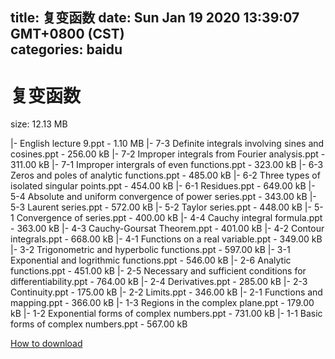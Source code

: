 
title: 复变函数
date: Sun Jan 19 2020 13:39:07 GMT+0800 (CST)    
categories: baidu
---

# 复变函数
size: 12.13 MB
 
 
|- English lecture 9.ppt - 1.10 MB
|- 7-3 Definite integrals involving sines and cosines.ppt - 256.00 kB
|- 7-2 Improper integrals from Fourier analysis.ppt - 311.00 kB
|- 7-1 Improper intergrals of even functions.ppt - 323.00 kB
|- 6-3 Zeros and poles of analytic functions.ppt - 485.00 kB
|- 6-2 Three types of isolated singular points.ppt - 454.00 kB
|- 6-1 Residues.ppt - 649.00 kB
|- 5-4 Absolute and uniform convergence of power series.ppt - 343.00 kB
|- 5-3 Laurent series.ppt - 572.00 kB
|- 5-2 Taylor series.ppt - 448.00 kB
|- 5-1 Convergence of series.ppt - 400.00 kB
|- 4-4 Cauchy integral formula.ppt - 363.00 kB
|- 4-3 Cauchy-Goursat Theorem.ppt - 401.00 kB
|- 4-2 Contour integrals.ppt - 668.00 kB
|- 4-1 Functions on a real variable.ppt - 349.00 kB
|- 3-2 Trigonometric and hyperbolic functions.ppt - 597.00 kB
|- 3-1 Exponential and logrithmic functions.ppt - 546.00 kB
|- 2-6 Analytic functions.ppt - 451.00 kB
|- 2-5 Necessary and sufficient conditions for differentiability.ppt - 764.00 kB
|- 2-4 Derivatives.ppt - 285.00 kB
|- 2-3 Continuity.ppt - 175.00 kB
|- 2-2 Limits.ppt - 346.00 kB
|- 2-1 Functions and mapping.ppt - 366.00 kB
|- 1-3 Regions in the complex plane.ppt - 179.00 kB
|- 1-2 Exponential forms of complex numbers.ppt - 731.00 kB
|- 1-1 Basic forms of complex numbers.ppt - 567.00 kB

[How to download](https://bpcam.bemobtrk.com/go/2ceec3aa-1ca2-46d6-b9ff-aaa5c184517c?jno=3502)